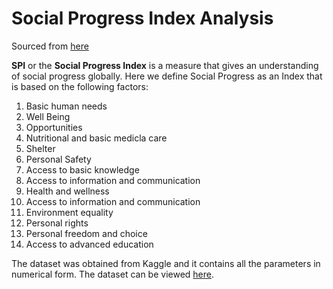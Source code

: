 # Social Progress Index Analysis
Sourced from [here](https://thecleverprogrammer.com/2022/12/26/social-progress-index-analysis-using-python/)

**SPI** or the **Social Progress Index** is a measure that gives an understanding of social progress globally. Here we define Social Progress as an Index that is based on the following factors:
1. Basic human needs
2. Well Being
3. Opportunities
4. Nutritional and basic medicla care
5. Shelter
6. Personal Safety
7. Access to basic knowledge
8. Access to information and communication
9. Health and wellness
10. Access to information and communication
11. Environment equality
12. Personal rights
13. Personal freedom and choice
14. Access to advanced education

The dataset was obtained from Kaggle and it contains all the parameters in numerical form. The dataset can be viewed [here](https://www.socialprogress.org/download/).


